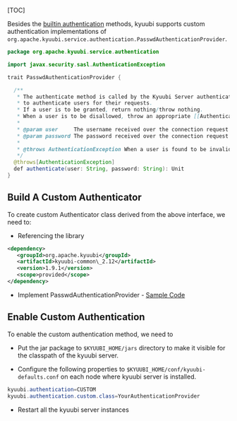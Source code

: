 [TOC]

Besides the [builtin authentication]($Authentication) methods, kyuubi supports custom authentication implementations of `org.apache.kyuubi.service.authentication.PasswdAuthenticationProvider`.

```java
package org.apache.kyuubi.service.authentication

import javax.security.sasl.AuthenticationException

trait PasswdAuthenticationProvider {

  /**
   * The authenticate method is called by the Kyuubi Server authentication layer
   * to authenticate users for their requests.
   * If a user is to be granted, return nothing/throw nothing.
   * When a user is to be disallowed, throw an appropriate [[AuthenticationException]].
   *
   * @param user     The username received over the connection request
   * @param password The password received over the connection request
   *
   * @throws AuthenticationException When a user is found to be invalid by the implementation
   */
  @throws[AuthenticationException]
  def authenticate(user: String, password: String): Unit
}
```

Build A Custom Authenticator
------------------------------------------------------------------------------------------------------------------------------------------------------------------

To create custom Authenticator class derived from the above interface, we need to:

*   Referencing the library

```xml
<dependency>
   <groupId>org.apache.kyuubi</groupId>
   <artifactId>kyuubi-common\_2.12</artifactId>
   <version>1.9.1</version>
   <scope>provided</scope>
</dependency>
```

*   Implement PasswdAuthenticationProvider - [Sample Code](https://github.com/kyuubilab/example-custom-authentication/blob/main/src/main/scala/org/apache/kyuubi/example/MyAuthenticationProvider.scala)

Enable Custom Authentication
------------------------------------------------------------------------------------------------------------------------------------------------------------------

To enable the custom authentication method, we need to

*   Put the jar package to `$KYUUBI_HOME/jars` directory to make it visible for the classpath of the kyuubi server.

*   Configure the following properties to `$KYUUBI_HOME/conf/kyuubi-defaults.conf` on each node where kyuubi server is installed.

```java
kyuubi.authentication=CUSTOM
kyuubi.authentication.custom.class=YourAuthenticationProvider
```

*   Restart all the kyuubi server instances
